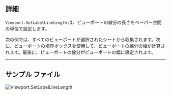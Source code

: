## 詳細
`Viewport.SetLabelLineLength` は、ビューポートの線分の長さをペーパー空間の単位で設定します。

次の例では、すべてのビューポートが選択されたシートから収集されます。次に、ビューポートの境界ボックスを使用して、ビューポートの線分の幅が計算されます。最後に、ビューポートの線分がビューポートの幅に設定されます。
___
## サンプル ファイル

![Viewport.SetLabelLineLength](./Revit.Elements.Viewport.SetLabelLineLength_img.jpg)
